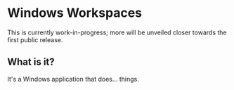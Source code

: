 # Windows Workspaces
This is currently work-in-progress; more will be unveiled closer towards the first public release.

## What is it?
It's a Windows application that does... things.
